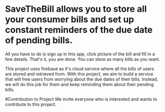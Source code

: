 # SaveTheBill allows you to store all your consumer bills and set up constant reminders of the due date of pending bills.
All you have to do is sign up in this app, click picture of the bill and fill in a few details. That's it, you are done. You  can store as many bills as you want.

This project uses firebase as it's cloud service where all the bills of users are stored and retrieved from. 
With this project, we aim to build a service that will free users from worrying about the due dates of their bills. Instead, we will do this job for them and keep reminding them about their pending bills.

#Contribution to Project
We invite everyone who is interested and wants to contribute to this project.
